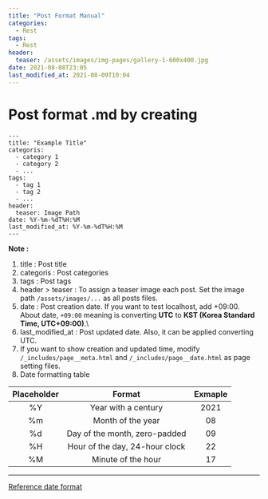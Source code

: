 ```yaml
---
title: "Post Format Manual"
categories:
  - Rest
tags:
  - Rest
header:
  teaser: /assets/images/img-pages/gallery-1-600x400.jpg
date: 2021-08-08T23:05
last_modified_at: 2021-08-09T10:04
---
```


# Post format **.md** by creating

```
---
title: "Example Title"
categoris:
  - category 1
  - category 2
  - ...
tags:
  - tag 1
  - tag 2
  - ...
header:
  teaser: Image Path
date: %Y-%m-%dT%H:%M
last_modified_at: %Y-%m-%dT%H:%M
---
```

**Note :**

1. title : Post title
2. categoris : Post categories
3. tags : Post tags
4. header > teaser : To assign a teaser image each post. Set the image path `/assets/images/...` as all posts files.
5. date : Post creation date. If you want to test localhost, add +09:00. About date, `+09:00` meaning is converting **UTC** to **KST (Korea Standard Time, UTC+09:00)**.\
6. last_modified_at : Post updated date. Also, it can be applied converting UTC.
7. If you want to show creation and updated time, modify `/_includes/page__meta.html` and `/_includes/page__date.html` as page setting files.
8. Date formatting table

| Placeholder | Format | Exmaple |
| :---------: | :----: | :-----: |
| %Y | Year with a century | 2021 |
| %m | Month of the year | 08 |
| %d | Day of the month, zero-padded | 09 |
| %H | Hour of the day, 24-hour clock | 22 |
| %M | Minute of the hour | 17 |

---

[Reference date format](https://blog.yena.io/studynote/2017/11/06/Date-Formatting.html)
